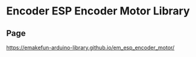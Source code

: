# Encoder ESP Encoder Motor Library

## Page

<https://emakefun-arduino-library.github.io/em_esp_encoder_motor/>
